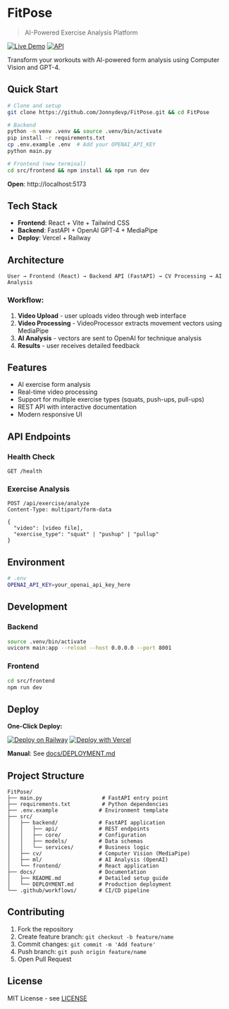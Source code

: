 # FitPose

> AI-Powered Exercise Analysis Platform

[![Live Demo](https://img.shields.io/badge/Demo-fit--pose.vercel.app-blue)](https://fit-pose.vercel.app)
[![API](https://img.shields.io/badge/API-Railway-purple)](https://web-production-92856.up.railway.app/docs)

Transform your workouts with AI-powered form analysis using Computer Vision and GPT-4.

## Quick Start

```bash
# Clone and setup
git clone https://github.com/Jonnydevp/FitPose.git && cd FitPose

# Backend
python -m venv .venv && source .venv/bin/activate
pip install -r requirements.txt
cp .env.example .env  # Add your OPENAI_API_KEY
python main.py

# Frontend (new terminal)
cd src/frontend && npm install && npm run dev
```

**Open**: http://localhost:5173

## Tech Stack

- **Frontend**: React + Vite + Tailwind CSS  
- **Backend**: FastAPI + OpenAI GPT-4 + MediaPipe  
- **Deploy**: Vercel + Railway  

## Architecture

```
User → Frontend (React) → Backend API (FastAPI) → CV Processing → AI Analysis
```

### Workflow:

1. **Video Upload** - user uploads video through web interface
2. **Video Processing** - VideoProcessor extracts movement vectors using MediaPipe  
3. **AI Analysis** - vectors are sent to OpenAI for technique analysis
4. **Results** - user receives detailed feedback

## Features

- AI exercise form analysis
- Real-time video processing
- Support for multiple exercise types (squats, push-ups, pull-ups)
- REST API with interactive documentation
- Modern responsive UI

## API Endpoints

### Health Check
```http
GET /health
```

### Exercise Analysis
```http
POST /api/exercise/analyze
Content-Type: multipart/form-data

{
  "video": [video file],
  "exercise_type": "squat" | "pushup" | "pullup"
}
```

## Environment

```bash
# .env
OPENAI_API_KEY=your_openai_api_key_here
```

## Development

### Backend
```bash
source .venv/bin/activate
uvicorn main:app --reload --host 0.0.0.0 --port 8001
```

### Frontend
```bash
cd src/frontend
npm run dev
```

## Deploy

**One-Click Deploy:**

[![Deploy on Railway](https://railway.app/button.svg)](https://railway.app/template/fitpose) [![Deploy with Vercel](https://vercel.com/button)](https://vercel.com/new/clone?repository-url=https://github.com/Jonnydevp/FitPose)

**Manual**: See [docs/DEPLOYMENT.md](docs/DEPLOYMENT.md)

## Project Structure

```
FitPose/
├── main.py                   # FastAPI entry point
├── requirements.txt          # Python dependencies  
├── .env.example             # Environment template
├── src/
│   ├── backend/             # FastAPI application
│   │   ├── api/             # REST endpoints
│   │   ├── core/            # Configuration
│   │   ├── models/          # Data schemas
│   │   └── services/        # Business logic
│   ├── cv/                  # Computer Vision (MediaPipe)
│   ├── ml/                  # AI Analysis (OpenAI)
│   └── frontend/            # React application
├── docs/                    # Documentation
│   ├── README.md            # Detailed setup guide
│   └── DEPLOYMENT.md        # Production deployment
└── .github/workflows/       # CI/CD pipeline
```

## Contributing

1. Fork the repository
2. Create feature branch: `git checkout -b feature/name`
3. Commit changes: `git commit -m 'Add feature'`
4. Push branch: `git push origin feature/name`
5. Open Pull Request

## License

MIT License - see [LICENSE](LICENSE)
